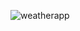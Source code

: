 ![weatherapp](https://github.com/Edgaras1/flutterweatherapp/assets/24257957/d1d5cb54-3bb7-4ee3-b1dd-8800bbfe9846)
